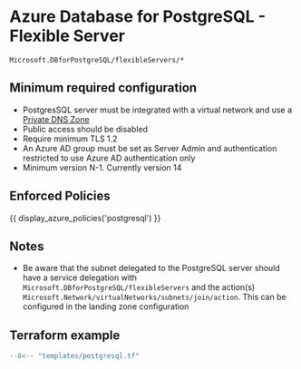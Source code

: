 # Azure Database for PostgreSQL - Flexible Server

```
Microsoft.DBforPostgreSQL/flexibleServers/*
```

## Minimum required configuration

- PostgresSQL server must be integrated with a virtual network and use a [Private DNS Zone](../platform-guide/azure-network-dns.md#custom-private-dns-zones)
- Public access should be disabled
- Require minimum TLS 1.2
- An Azure AD group must be set as Server Admin and authentication restricted to use Azure AD authentication only
- Minimum version N-1. Currently version 14

## Enforced Policies

{{ display_azure_policies('postgresql') }}

## Notes

- Be aware that the subnet delegated to the PostgreSQL server should have a service delegation with `Microsoft.DBforPostgreSQL/flexibleServers` and the action(s) `Microsoft.Network/virtualNetworks/subnets/join/action`. This can be configured in the landing zone configuration

## Terraform example

``` terraform linenums="1"
--8<-- "templates/postgresql.tf"
```